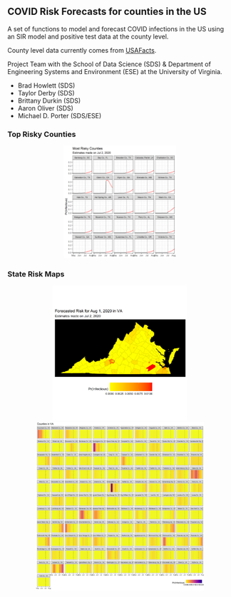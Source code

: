 ## COVID Risk Forecasts for counties in the US

A set of functions to model and forecast COVID infections in the US using an SIR model and positive test data at the county level.


County level data currently comes from [USAFacts](https://usafacts.org/visualizations/coronavirus-covid-19-spread-map/).

Project Team with the School of Data Science (SDS) & Department of Engineering Systems and Environment (ESE) at the University of Virginia. 

- Brad Howlett (SDS) 
- Taylor Derby (SDS)
- Brittany Durkin (SDS)
- Aaron Oliver (SDS)
- Michael D. Porter (SDS/ESE)

### Top Risky Counties

<center>
<img src="forecasts/epicurves.png?raw=true" height="50%" width="50%">
</center>

### State Risk Maps

<center>
<img src="forecasts/state-map.png?raw=true" height="50%" width="60%">
</center>


<center>
<img src="forecasts/state-heat.png?raw=true" height="75%" width="75%">
</center>
